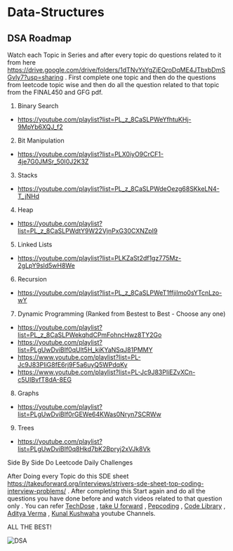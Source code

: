 # Data-Structures

DSA Roadmap
------------------------

Watch each Topic in Series and after every topic do questions related to it from here https://drive.google.com/drive/folders/1dTNvYsYgZjEQroDqME4JTbxbDmSGvly7?usp=sharing . First complete one topic and then do the questions from leetcode topic wise and then do all the question related to that topic from the FINAL450 and GFG pdf.

1. Binary Search
- https://youtube.com/playlist?list=PL_z_8CaSLPWeYfhtuKHj-9MpYb6XQJ_f2

2. Bit Manipulation
- https://youtube.com/playlist?list=PLX0iyO9CrCF1-4je7G0JMSr_50I0J2K3Z

3. Stacks
- https://youtube.com/playlist?list=PL_z_8CaSLPWdeOezg68SKkeLN4-T_jNHd

4. Heap
- https://youtube.com/playlist?list=PL_z_8CaSLPWdtY9W22VjnPxG30CXNZpI9

5. Linked Lists
- https://youtube.com/playlist?list=PLKZaSt2df1gz775Mz-2gLpY9sld5wH8We

6. Recursion
- https://youtube.com/playlist?list=PL_z_8CaSLPWeT1ffjiImo0sYTcnLzo-wY

7. Dynamic Programming (Ranked from Bestest to Best - Choose any one)
- https://youtube.com/playlist?list=PL_z_8CaSLPWekqhdCPmFohncHwz8TY2Go
- https://youtube.com/playlist?list=PLgUwDviBIf0qUlt5H_kiKYaNSqJ81PMMY
- https://www.youtube.com/playlist?list=PL-Jc9J83PIiG8fE6rj9F5a6uyQ5WPdqKy
- https://www.youtube.com/playlist?list=PL-Jc9J83PIiEZvXCn-c5UIBvfT8dA-8EG

8. Graphs
- https://youtube.com/playlist?list=PLgUwDviBIf0rGEWe64KWas0Nryn7SCRWw

9. Trees
- https://youtube.com/playlist?list=PLgUwDviBIf0q8Hkd7bK2Bpryj2xVJk8Vk

Side By Side Do Leetcode Daily Challenges

After Doing every Topic do this SDE sheet https://takeuforward.org/interviews/strivers-sde-sheet-top-coding-interview-problems/ . 
After completing this Start again and do all the questions you have done before and watch videos related to that question only . 
You can refer [TechDose](https://www.youtube.com/channel/UCnxhETjJtTPs37hOZ7vQ88g) , [take U forward](https://www.youtube.com/c/takeUforward) , [Pepcoding](https://www.youtube.com/c/Pepcoding) , [Code Library](https://www.youtube.com/c/CodeLibrary) , [Aditya Verma](https://www.youtube.com/c/AdityaVermaTheProgrammingLord) , [Kunal Kushwaha](https://www.youtube.com/c/KunalKushwaha) youtube Channels.

ALL THE BEST!

![DSA](https://miro.medium.com/max/1000/1*sMryEXZVPKFjGNcfSzE8Mw.jpeg)
